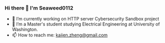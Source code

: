 ### Hi there 👋 I'm Seaweed0112

- 🔭 I’m currently working on HTTP server Cybersecurity Sandbox project
- 🌱 I’m a Master's student studying Electrical Engineering at University of Washington.
- 📫 How to reach me: kaijen.zheng@gmail.com

